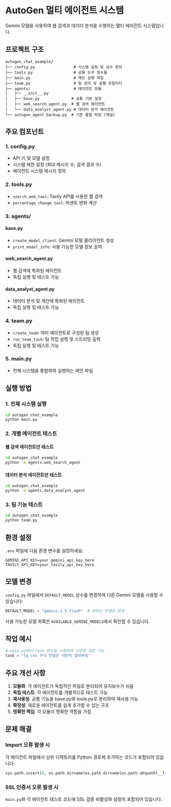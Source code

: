 # AutoGen 멀티 에이전트 시스템

Gemini 모델을 사용하여 웹 검색과 데이터 분석을 수행하는 멀티 에이전트 시스템입니다.

## 프로젝트 구조

```
autogen_chat_example/
├── config.py                 # 시스템 설정 및 상수 정의
├── tools.py                  # 공통 도구 함수들
├── main.py                   # 메인 실행 파일
├── team.py                   # 팀 관리 및 실행 유틸리티
├── agents/                   # 에이전트 모듈
│   ├── __init__.py
│   ├── base.py              # 공통 기본 설정
│   ├── web_search_agent.py  # 웹 검색 에이전트
│   └── data_analyst_agent.py # 데이터 분석 에이전트
└── autogen_agent_backup.py  # 기존 통합 파일 (백업)
```

## 주요 컴포넌트

### 1. config.py

- API 키 및 모델 설정
- 시스템 제한 설정 (최대 메시지 수, 검색 결과 수)
- 에이전트 시스템 메시지 정의

### 2. tools.py

- `search_web_tool`: Tavily API를 사용한 웹 검색
- `percentage_change_tool`: 퍼센트 변화 계산

### 3. agents/

#### base.py

- `create_model_client`: Gemini 모델 클라이언트 생성
- `print_model_info`: 사용 가능한 모델 정보 출력

#### web_search_agent.py

- 웹 검색에 특화된 에이전트
- 독립 실행 및 테스트 가능

#### data_analyst_agent.py

- 데이터 분석 및 계산에 특화된 에이전트
- 독립 실행 및 테스트 가능

### 4. team.py

- `create_team`: 여러 에이전트로 구성된 팀 생성
- `run_team_task`: 팀 작업 실행 및 스트리밍 출력
- 독립 실행 및 테스트 가능

### 5. main.py

- 전체 시스템을 통합하여 실행하는 메인 파일

## 실행 방법

### 1. 전체 시스템 실행

```bash
cd autogen_chat_example
python main.py
```

### 2. 개별 에이전트 테스트

#### 웹 검색 에이전트만 테스트

```bash
cd autogen_chat_example
python -m agents.web_search_agent
```

#### 데이터 분석 에이전트만 테스트

```bash
cd autogen_chat_example
python -m agents.data_analyst_agent
```

### 3. 팀 기능 테스트

```bash
cd autogen_chat_example
python team.py
```

## 환경 설정

`.env` 파일에 다음 환경 변수를 설정하세요:

```env
GEMINI_API_KEY=your_gemini_api_key_here
TAVILY_API_KEY=your_tavily_api_key_here
```

## 모델 변경

`config.py` 파일에서 `DEFAULT_MODEL` 상수를 변경하여 다른 Gemini 모델을 사용할 수 있습니다:

```python
DEFAULT_MODEL = "gemini-2.5-flash"  # 원하는 모델로 변경
```

사용 가능한 모델 목록은 `AVAILABLE_GEMINI_MODELS`에서 확인할 수 있습니다.

## 작업 예시

```python
# main.py에서 task 변수를 수정하여 다양한 질문 가능
task = "lg cns 주식 전망은 어떤지 알아봐줘"
```

## 주요 개선 사항

1. **모듈화**: 각 에이전트가 독립적인 파일로 분리되어 유지보수가 쉬움
2. **독립 테스트**: 각 에이전트를 개별적으로 테스트 가능
3. **재사용성**: 공통 기능을 base.py와 tools.py로 분리하여 재사용 가능
4. **확장성**: 새로운 에이전트를 쉽게 추가할 수 있는 구조
5. **명확한 책임**: 각 모듈이 명확한 역할을 가짐

## 문제 해결

### Import 오류 발생 시

각 에이전트 파일에서 상위 디렉토리를 Python 경로에 추가하는 코드가 포함되어 있습니다:

```python
sys.path.insert(0, os.path.dirname(os.path.dirname(os.path.abspath(__file__))))
```

### SSL 인증서 오류 발생 시

`main.py`와 각 에이전트 테스트 코드에 SSL 검증 비활성화 설정이 포함되어 있습니다.

